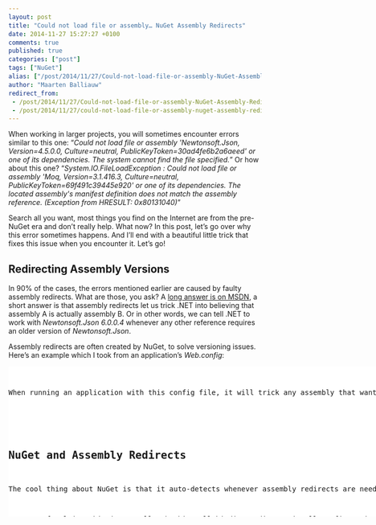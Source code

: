 ```yaml
---
layout: post
title: "Could not load file or assembly… NuGet Assembly Redirects"
date: 2014-11-27 15:27:27 +0100
comments: true
published: true
categories: ["post"]
tags: ["NuGet"]
alias: ["/post/2014/11/27/Could-not-load-file-or-assembly-NuGet-Assembly-Redirects.aspx", "/post/2014/11/27/could-not-load-file-or-assembly-nuget-assembly-redirects.aspx"]
author: "Maarten Balliauw"
redirect_from:
 - /post/2014/11/27/Could-not-load-file-or-assembly-NuGet-Assembly-Redirects.aspx.html
 - /post/2014/11/27/could-not-load-file-or-assembly-nuget-assembly-redirects.aspx.html
---
```


<p>When working in larger projects, you will sometimes encounter errors similar to this one: “<em>Could not load file or assembly 'Newtonsoft.Json, Version=4.5.0.0, Culture=neutral, PublicKeyToken=30ad4fe6b2a6aeed' or one of its dependencies. The system cannot find the file specified.</em>” Or how about this one? “<em>System.IO.FileLoadException : Could not load file or assembly 'Moq, Version=3.1.416.3, Culture=neutral, PublicKeyToken=69f491c39445e920' or one of its dependencies. The located assembly's manifest definition does not match the assembly reference. (Exception from HRESULT: 0x80131040)</em>”</p> <p>Search all you want, most things you find on the Internet are from the pre-NuGet era and don’t really help. What now? In this post, let’s go over why this error sometimes happens. And I’ll end with a beautiful little trick that fixes this issue when you encounter it. Let’s go!</p> <h2>Redirecting Assembly Versions</h2> <p>In 90% of the cases, the errors mentioned earlier are caused by faulty assembly redirects. What are those, you ask? A <a href="http://msdn.microsoft.com/en-us/library/7wd6ex19(v=vs.110).aspx">long answer is on MSDN</a>, a short answer is that assembly redirects let us trick .NET into believing that assembly A is actually assembly B. Or in other words, we can tell .NET to work with <em>Newtonsoft.Json 6.0.0.4 </em>whenever any other reference requires an older version of <em>Newtonsoft.Json</em>.</p> <p>Assembly redirects are often created by NuGet, to solve versioning issues. Here’s an example which I took from an application’s <em>Web.config</em>:</p> <div id="scid:9D7513F9-C04C-4721-824A-2B34F0212519:b15f2c33-670d-4e2e-83a6-b54f901e329c" class="wlWriterEditableSmartContent" style="float: none; padding-bottom: 0px; padding-top: 0px; padding-left: 0px; margin: 0px; display: inline; padding-right: 0px"><pre style=" width: 890px; height: 299px;background-color:White;overflow: auto;"><div><!--

Code highlighting produced by Actipro CodeHighlighter (freeware)
http://www.CodeHighlighter.com/

--><span style="color: #0000FF;">&lt;?</span><span style="color: #FF00FF;">xml version=&quot;1.0&quot; encoding=&quot;utf-8&quot;</span><span style="color: #0000FF;">?&gt;</span><span style="color: #000000;">
</span><span style="color: #0000FF;">&lt;</span><span style="color: #800000;">configuration</span><span style="color: #0000FF;">&gt;</span><span style="color: #000000;">
  </span><span style="color: #008000;">&lt;!--</span><span style="color: #008000;"> ... </span><span style="color: #008000;">--&gt;</span><span style="color: #000000;">
  </span><span style="color: #0000FF;">&lt;</span><span style="color: #800000;">runtime</span><span style="color: #0000FF;">&gt;</span><span style="color: #000000;">
    </span><span style="color: #0000FF;">&lt;</span><span style="color: #800000;">legacyHMACWarning </span><span style="color: #FF0000;">enabled</span><span style="color: #0000FF;">=&quot;0&quot;</span><span style="color: #FF0000;"> </span><span style="color: #0000FF;">/&gt;</span><span style="color: #000000;">
    </span><span style="color: #0000FF;">&lt;</span><span style="color: #800000;">assemblyBinding </span><span style="color: #FF0000;">xmlns</span><span style="color: #0000FF;">=&quot;urn:schemas-microsoft-com:asm.v1&quot;</span><span style="color: #0000FF;">&gt;</span><span style="color: #000000;">
      </span><span style="color: #0000FF;">&lt;</span><span style="color: #800000;">dependentAssembly</span><span style="color: #0000FF;">&gt;</span><span style="color: #000000;">
        </span><span style="color: #0000FF;">&lt;</span><span style="color: #800000;">assemblyIdentity </span><span style="color: #FF0000;">name</span><span style="color: #0000FF;">=&quot;Newtonsoft.Json&quot;</span><span style="color: #FF0000;"> publicKeyToken</span><span style="color: #0000FF;">=&quot;30ad4fe6b2a6aeed&quot;</span><span style="color: #FF0000;"> culture</span><span style="color: #0000FF;">=&quot;neutral&quot;</span><span style="color: #FF0000;"> </span><span style="color: #0000FF;">/&gt;</span><span style="color: #000000;">
        </span><span style="color: #0000FF;">&lt;</span><span style="color: #800000;">bindingRedirect </span><span style="color: #FF0000;">oldVersion</span><span style="color: #0000FF;">=&quot;0.0.0.0-6.0.0.0&quot;</span><span style="color: #FF0000;"> newVersion</span><span style="color: #0000FF;">=&quot;6.0.0.0&quot;</span><span style="color: #FF0000;"> </span><span style="color: #0000FF;">/&gt;</span><span style="color: #000000;">
      </span><span style="color: #0000FF;">&lt;/</span><span style="color: #800000;">dependentAssembly</span><span style="color: #0000FF;">&gt;</span><span style="color: #000000;">
    </span><span style="color: #0000FF;">&lt;/</span><span style="color: #800000;">assemblyBinding</span><span style="color: #0000FF;">&gt;</span><span style="color: #000000;">
  </span><span style="color: #0000FF;">&lt;/</span><span style="color: #800000;">runtime</span><span style="color: #0000FF;">&gt;</span><span style="color: #000000;">
</span><span style="color: #0000FF;">&lt;/</span><span style="color: #800000;">configuration</span><span style="color: #0000FF;">&gt;</span></div></pre><!-- Code inserted with Steve Dunn's Windows Live Writer Code Formatter Plugin.  http://dunnhq.com --></div>
<p>When running an application with this config file, it will trick any assembly that wants to use any version &lt; 6.0.0.0 of Newtonsoft.Json into working with the latest 6.0.0.0 version. Neat, as it solves dependency hell where two assemblies require a different version of a common assembly dependency. But… does it solve that?</p>
<h2></h2>
<h2>NuGet and Assembly Redirects</h2>
<p>The cool thing about NuGet is that it auto-detects whenever assembly redirects are needed, and adds them to the Web.config or App.config file of your project. However, this not always works well. Sometimes, old binding redirects are not removed. Sometimes, none are added at all. Resulting in fine errors like the ones I opened this post with. At compile time. Or worse! When running the application.</p>
<p>One way of solving this is manually checking all binding redirects in all configuration files you have in your project, checking assembly versions and so on. But here comes the trick: we can <a href="http://docs.nuget.org/docs/reference/package-manager-console-powershell-reference#Add-BindingRedirect">let NuGet do this for us</a>!</p>
<p>All we have to do is this:</p>
<ol>
<li>From any <em>.config</em> file, remove the <em>&lt;assemblyBinding&gt;</em> element and its child elements. In other words: strip your app from assembly binding redirects. 
<li>Open the Package Manager Console in Visual Studio. This can be done from the <strong><em>View | Other Windows | Package Manager Console</em></strong> menu. 
<li>Type this one, magical command that solves it all: <em>Get-Project -All | Add-BindingRedirect</em>. I repeat: <em>Get-Project -All | Add-BindingRedirect</em></li></ol>
<p><a href="/images/image_120.png"><img title="NuGet Add Binding Redirect" style="background-image: none; float: none; padding-top: 0px; padding-left: 0px; margin-left: auto; display: block; padding-right: 0px; margin-right: auto" border="0" alt="NuGet Add Binding Redirect" src="/images/image_thumb_118.png" width="548" height="242"></a></p>
<p>NuGet will get all projects and for every project, add the correct assembly binding redirects again. Compile, run, and continue your day without rage. Enjoy!</p>
<p><em>PS: For the other cases where this trick does not help, check Damir Dobric’s post on </em><a href="http://developers.de/blogs/damir_dobric/archive/2014/08/26/troubleshooting-nuget-references.aspx"><em>troubleshooting NuGet references</em></a><em>.</em></p>



